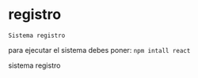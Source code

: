 # registro
    Sistema registro
para ejecutar el sistema debes poner:
```npm intall react```

sistema registro
